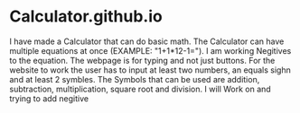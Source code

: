 # Calculator.github.io

I have made a Calculator that can do basic math. The Calculator can have multiple equations at once (EXAMPLE: "1+1*12-1="). I am working Negitives to the equation. The webpage is for typing and not just buttons. For the website to work the user has to input at least two numbers, an equals sighn and at least 2 symbles. The Symbols that can be used are addition, subtraction, multiplication, square root and division. I will Work on and trying to add negitive
